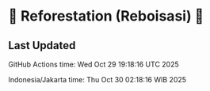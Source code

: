 
# 🌳 Reforestation (Reboisasi) 🌲

## Last Updated

GitHub Actions time: Wed Oct 29 19:18:16 UTC 2025

Indonesia/Jakarta time: Thu Oct 30 02:18:16 WIB 2025
